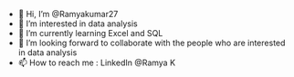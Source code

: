 - 👋 Hi, I’m @Ramyakumar27
- 👀 I’m interested in data analysis
- 🌱 I’m currently learning Excel and SQL
- 💞️ I’m looking forward to collaborate with the people who are interested in data analysis
- 📫 How to reach me : LinkedIn @Ramya K


<!---
Ramyakumar27/Ramyakumar27 is a ✨ special ✨ repository because its `README.md` (this file) appears on your GitHub profile.
You can click the Preview link to take a look at your changes.
--->
